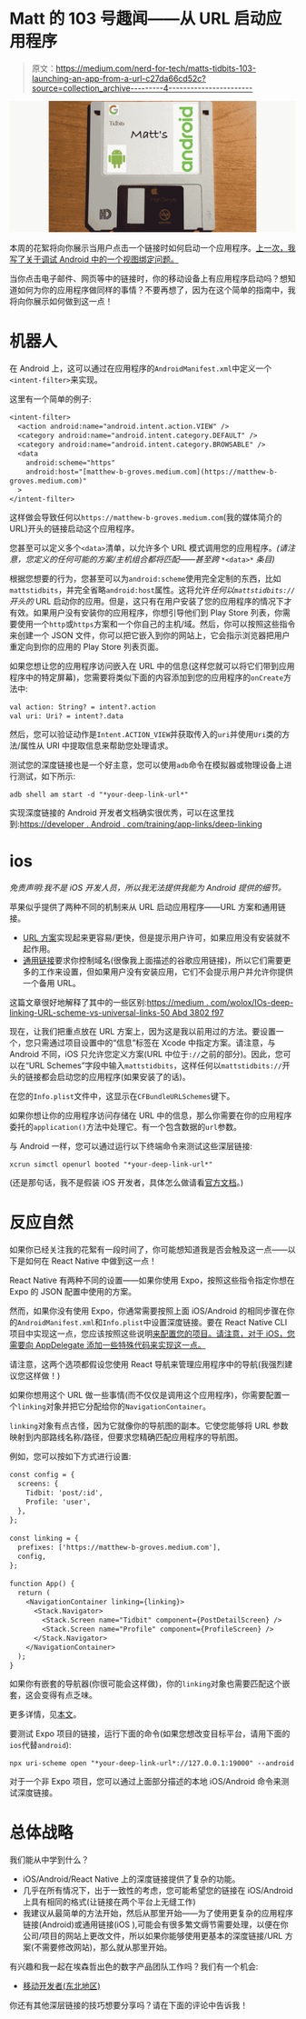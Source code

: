 # Matt 的 103 号趣闻——从 URL 启动应用程序

> 原文：<https://medium.com/nerd-for-tech/matts-tidbits-103-launching-an-app-from-a-url-c27da66cd52c?source=collection_archive---------4----------------------->

![](img/38aac84142469fb3e19295382d341213.png)

本周的花絮将向你展示当用户点击一个链接时如何启动一个应用程序。[上一次，我写了关于调试 Android 中的一个视图绑定问题。](/nerd-for-tech/matts-tidbits-102-debugging-a-perplexing-view-binding-issue-69d2bb81999c)

当你点击电子邮件、网页等中的链接时，你的移动设备上有应用程序启动吗？想知道如何为你的应用程序做同样的事情？不要再想了，因为在这个简单的指南中，我将向你展示如何做到这一点！

# 机器人

在 Android 上，这可以通过在应用程序的`AndroidManifest.xml`中定义一个`<intent-filter>`来实现。

这里有一个简单的例子:

```
<intent-filter>
  <action android:name="android.intent.action.VIEW" />
  <category android:name="android.intent.category.DEFAULT" />
  <category android:name="android.intent.category.BROWSABLE" />
  <data 
    android:scheme="https"
    android:host="[matthew-b-groves.medium.com](https://matthew-b-groves.medium.com)"
  >
</intent-filter>
```

这样做会导致任何以`https://matthew-b-groves.medium.com`(我的媒体简介的 URL)开头的链接启动这个应用程序。

您甚至可以定义多个`<data>`清单，以允许多个 URL 模式调用您的应用程序。*(请注意，您定义的任何可能的方案/主机组合都将匹配——甚至跨* `*<data>*` *条目)*

根据您想要的行为，您甚至可以为`android:scheme`使用完全定制的东西，比如`mattstidbits`，并完全省略`android:host`属性。这将允许*任何以`mattstidbits://`开头的* URL 启动你的应用。但是，这只有在用户安装了您的应用程序的情况下才有效。如果用户没有安装你的应用程序，你想引导他们到 Play Store 列表，你需要使用一个`http`或`https`方案和一个你自己的主机/域。然后，你可以按照这些指令来创建一个 JSON 文件，你可以把它嵌入到你的网站上，它会指示浏览器把用户重定向到你的应用的 Play Store 列表页面。

如果您想让您的应用程序访问嵌入在 URL 中的信息(这样您就可以将它们带到应用程序中的特定屏幕)，您需要将类似下面的内容添加到您的应用程序的`onCreate`方法中:

```
val action: String? = intent?.action
val uri: Uri? = intent?.data
```

然后，您可以验证动作是`Intent.ACTION_VIEW`并获取传入的`uri`并使用`Uri`类的方法/属性从 URI 中提取信息来帮助您处理请求。

测试您的深度链接也是一个好主意，您可以使用`adb`命令在模拟器或物理设备上进行测试，如下所示:

```
adb shell am start -d "*your-deep-link-url*" 
```

实现深度链接的 Android 开发者文档确实很优秀，可以在这里找到:[https://developer . Android . com/training/app-links/deep-linking](https://developer.android.com/training/app-links/deep-linking)

# ios

*免责声明:我不是 iOS 开发人员，所以我无法提供我能为 Android 提供的细节。*

苹果似乎提供了两种不同的机制来从 URL 启动应用程序——URL 方案和通用链接。

*   [URL 方案](https://developer.apple.com/documentation/xcode/defining-a-custom-url-scheme-for-your-app)实现起来更容易/更快，但是提示用户许可，如果应用没有安装就不起作用。
*   [通用链接](https://developer.apple.com/ios/universal-links/)要求你控制域名(很像我上面描述的谷歌应用链接)，所以它们需要更多的工作来设置，但如果用户没有安装应用，它们不会提示用户并允许你提供一个备用 URL。

这篇文章很好地解释了其中的一些区别:[https://medium . com/wolox/IOs-deep-linking-URL-scheme-vs-universal-links-50 Abd 3802 f97](/wolox/ios-deep-linking-url-scheme-vs-universal-links-50abd3802f97)

现在，让我们把重点放在 URL 方案上，因为这是我以前用过的方法。要设置一个，您只需通过项目设置中的“信息”标签在 Xcode 中指定方案。请注意，与 Android 不同，iOS 只允许您定义方案(URL 中位于`://`之前的部分)。因此，您可以在“URL Schemes”字段中输入`mattstidbits`，这样任何以`mattstidbits://`开头的链接都会启动您的应用程序(如果安装了的话)。

在您的`Info.plist`文件中，这显示在`CFBundleURLSchemes`键下。

如果你想让你的应用程序访问存储在 URL 中的信息，那么你需要在你的应用程序委托的`application()`方法中处理它。有一个包含数据的`url`参数。

与 Android 一样，您可以通过运行以下终端命令来测试这些深层链接:

```
xcrun simctl openurl booted "*your-deep-link-url*"
```

(还是那句话，我不是假装 iOS 开发者，具体怎么做请看[官方文档](https://developer.apple.com/documentation/xcode/defining-a-custom-url-scheme-for-your-app)。)

# 反应自然

如果你已经关注我的花絮有一段时间了，你可能想知道我是否会触及这一点——以下是如何在 React Native 中做到这一点！

React Native 有两种不同的设置——如果你使用 Expo，按照这些指令指定你想在 Expo 的 JSON 配置中使用的方案。

然而，如果你没有使用 Expo，你通常需要按照上面 iOS/Android 的相同步骤在你的`AndroidManifest.xml`和`Info.plist`中设置深度链接。要在 React Native CLI 项目中实现这一点，您应该按照这些说明[来配置您的项目。请注意，对于 iOS，您需要向 AppDelegate 添加一些特殊代码来实现这一点。](https://reactnavigation.org/docs/deep-linking/#set-up-with-bare-react-native-projects)

请注意，这两个选项都假设您使用 React 导航来管理应用程序中的导航(我强烈建议您这样做！)

如果你想用这个 URL 做一些事情(而不仅仅是调用这个应用程序)，你需要配置一个`linking`对象并把它分配给你的`NavigationContainer`。

`linking`对象有点古怪，因为它就像你的导航图的副本。它使您能够将 URL 参数映射到内部路线名称/路径，但要求您精确匹配应用程序的导航图。

例如，您可以按如下方式进行设置:

```
const config = {
  screens: {
    Tidbit: 'post/:id',
    Profile: 'user',
  },
};

const linking = {
  prefixes: ['https://matthew-b-groves.medium.com'],
  config,
};

function App() {
  return (
    <NavigationContainer linking={linking}>
      <Stack.Navigator>
        <Stack.Screen name="Tidbit" component={PostDetailScreen} />
        <Stack.Screen name="Profile" component={ProfileScreen} />
      </Stack.Navigator>
    </NavigationContainer>
  );
}
```

如果你有嵌套的导航器(你很可能会这样做)，你的`linking`对象也需要匹配这个嵌套，这会变得有点乏味。

更多详情，见[本文](https://reactnavigation.org/docs/configuring-links)。

要测试 Expo 项目的链接，运行下面的命令(如果您想改变目标平台，请用下面的`ios`代替`android`):

```
npx uri-scheme open "*your-deep-link-url*://127.0.0.1:19000" --android
```

对于一个非 Expo 项目，您可以通过上面部分描述的本地 iOS/Android 命令来测试深度链接。

# 总体战略

我们能从中学到什么？

*   iOS/Android/React Native 上的深度链接提供了复杂的功能。
*   几乎在所有情况下，出于一致性的考虑，您可能希望您的链接在 iOS/Android 上具有相同的格式(让链接在两个平台上无缝工作)
*   我建议从最简单的方法开始，然后从那里开始——为了使用更复杂的应用程序链接(Android)或通用链接(iOS ),可能会有很多繁文缛节需要处理，以便在你公司/项目的网站上更改文件，所以如果你能够使用更基本的深度链接/URL 方案(不需要修改网站)，那么就从那里开始。

有兴趣和我一起在埃森哲出色的数字产品团队工作吗？我们有一个机会:

*   [移动开发者(东北地区)](https://www.accenture.com/us-en/careers/jobdetails?id=00960583_en&title=Mobile+Developer)

你还有其他深层链接的技巧想要分享吗？请在下面的评论中告诉我！